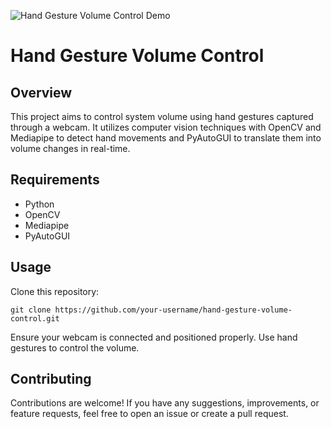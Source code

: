 ![Hand Gesture Volume Control Demo](images/demo.PNG)


# Hand Gesture Volume Control

## Overview
This project aims to control system volume using hand gestures captured through a webcam. It utilizes computer vision techniques with OpenCV and Mediapipe to detect hand movements and PyAutoGUI to translate them into volume changes in real-time.

## Requirements
- Python
- OpenCV
- Mediapipe
- PyAutoGUI

## Usage
   Clone this repository:
   ```
   git clone https://github.com/your-username/hand-gesture-volume-control.git
   ```
 Ensure your webcam is connected and positioned properly.
 Use hand gestures to control the volume.

## Contributing
Contributions are welcome! If you have any suggestions, improvements, or feature requests, feel free to open an issue or create a pull request.

